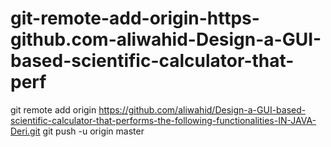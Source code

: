# git-remote-add-origin-https-github.com-aliwahid-Design-a-GUI-based-scientific-calculator-that-perf
git remote add origin https://github.com/aliwahid/Design-a-GUI-based-scientific-calculator-that-performs-the-following-functionalities-IN-JAVA-Deri.git git push -u origin master
